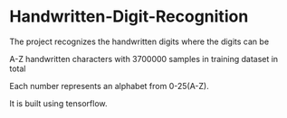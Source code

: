 # Handwritten-Digit-Recognition


The project recognizes the handwritten digits where the digits can be

A-Z handwritten characters with 3700000 samples in training dataset in total

Each number represents an alphabet from 0-25(A-Z).

It is built using tensorflow.
